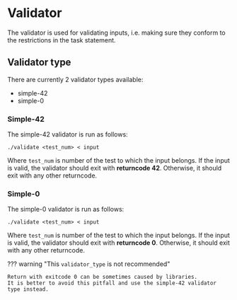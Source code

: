 # Validator
The validator is used for validating inputs, i.e. making sure they conform to the restrictions in the task statement.

## Validator type
There are currently 2 validator types available:

- simple-42
- simple-0

### Simple-42
The simple-42 validator is run as follows:
```
./validate <test_num> < input
```
Where `test_num` is number of the test to which the input belongs.
If the input is valid, the validator should exit with **returncode 42**.
Otherwise, it should exit with any other returncode.

### Simple-0
The simple-0 validator is run as follows:
```
./validate <test_num> < input
```
Where `test_num` is number of the test to which the input belongs.
If the input is valid, the validator should exit with **returncode 0**.
Otherwise, it should exit with any other returncode.

??? warning "This `validator_type` is not recommended"

    Return with exitcode 0 can be sometimes caused by libraries.
    It is better to avoid this pitfall and use the simple-42 validator type instead.
